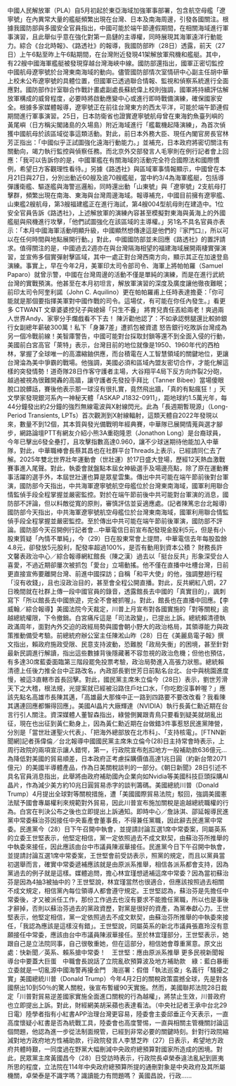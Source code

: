 中國人民解放軍（PLA）自5月初起於東亞海域加強軍事部署，包含航空母艦「遼寧號」在內異常大量的艦艇頻繁出現在台灣、日本及南海周邊，引發各國關注。根據我國防部與多國安全官員指出，中國可能於端午節連假期間，在相關海域進行軍事演習，且此舉似乎意在強化對第一島鏈的主導權，同時展現其海軍遠洋行動能力。綜合《台北時報》、《路透社》的報導，我國防部昨（28日）透露，前天（27日）上午6點至昨上午6點期間，在台灣附近發現41架解放軍飛機和艦艇。其中，有22艘中國海軍艦艇被發現穿越台灣海峽中線。國防部還指出，國軍正密切監控中國航母遼寧號於台灣東南海域的動向。儘管國防部情次室情研中心副主任胡中華上校未公布遼寧號的具體位置，但國軍已透過聯合情報、監視和偵察系統進行全面應對。國防部作計室聯合作戰計畫處副處長蘇統偉上校則強調，國軍將持續評估解放軍構成的威脅程度，必要時將啟動應變中心或進行即時戰備演練，確保國家安全。根據多家媒體報導，遼寧號正在前往台灣東方的西太平洋，可能於端午節連假期間進行軍事演習。25日，日本防衛省也證實遼寧號航母曾在東海釣魚臺列嶼的黃尾嶼（日方稱尖閣諸島的久場島）附近海域進行「艦載機起降演練」，為首次偵獲中國航母於該區域從事這類活動。對此，前日本外務大臣、現任內閣官房長官林芳正指出：「中國似乎正試圖強化遠海行動能力。」並補充，日本政府將密切關注有關動向，竭力執行監控與偵察任務。而北京外交部發言人毛寧則在例行記者會上回應：「我可以告訴你的是，中國軍艦在有關海域的活動完全符合國際法和國際慣例，希望日方客觀理性看待。」另據《路透社》與區域軍事情報顯示，中國曾在本月21日與27日，分別出動近60艘及逾70艘艦艇，當中約3/4為海軍艦艇，包括導彈護衛艦、驅逐艦與海警巡邏船，同時還出動「山東號」與「遼寧號」2支航母打擊群，頻繁出現在南海、東海與台灣周邊海域。報導補充，中國目前擁有遼寧艦、山東艦2艘航母，第3艘福建艦正在進行海試，第4艘004型航母則在建造中。1位安全官員告訴《路透社》，上述解放軍的演練內容甚至模擬對東海與黃海上的外國艦艇與飛機進行攻擊，「他們試圖強化在該區域的主導權。」另1名不具名官員亦表示：「本月中國海軍活動明顯升級，中國顯然想傳達這是他們的『家門口』，所以可以在任何時間與地點展開行動。」對此，中國國防部並未回應《路透社》的置評請求。值得關注的是，中國過去2週亦在與台灣隔海相望的福建海域展開兩棲實彈演習，並宣佈多個實彈射擊區域，其中一處正對台灣西南方向，顯示其正在加速登島演練。事實上，早在今年2月，美軍印太司令部司令、海軍上將帕帕羅（Samuel Paparo）就曾示警，中國在台灣周邊的活動不僅是單純的演練，而是在進行武統台灣的實戰預演。他甚至在本月初坦言，解放軍演習的深度及廣度讓他徹夜難眠；前印太司令阿奎利諾（John C. Aquilino）更在帕帕羅甫上任時表達擔憂：「你可能就是那個要指揮美軍對中國作戰的司令。這場仗，有可能在你任內發生。」看更多 CTWANT 文章婆婆控兒子與媳婦「只生不養」 將育兒責任丟給兩老！爽過兩人世界Andy、家寧分手爛戲看不下去！ 陳沂勸他認了：不如承認劈腿還比較帥銀行女副總年薪破300萬！私下「身兼7差」遭抓包被資遣 怒告銀行吃敗訴台灣成為另一個冷戰前線！美智庫警告，中國可能對台採取封鎖等還不到全面入侵的行動，美國前白宮高官「萊特」表示，台灣目前的地位就像是1950、1960年代的西柏林，掌握了全球唯一的高濃縮鈾供應，而台積電在人工智慧領域的關鍵地位，更讓台灣淪為美中爭霸的戰場。他強調，美國必須和區域內盟友密切合作，才能化解這樣的突發情勢！道奇隊28日作客守護者主場，大谷翔平4局下反方向炸裂2分砲，越過被視為很難開轟的高牆，讓守護者先發投手拜比（Tanner Bibee）當場傻眼脫口說髒話，賽後他表示那一球沒有很扎實，竟然飛出牆，「真的有點瘋狂！」天文學家發現銀河系內一神秘天體「ASKAP J1832-0911」，距地球約1.5萬光年，每44分鐘發出約2分鐘的強烈無線電波與X射線閃光。此為「長週期暫現源」（Long-Period Transients, LPTs）首次觀測到X射線輻射，這類天體自2022年發現以來，數量不到12個，其本質與發光備戰明年經典賽，中華隊已展開情蒐與選才腳步，網路論壇PTT有網友介紹小熊3A重砲隆恩（Jonathon Long）是台裔球員，今年已擊出6發全壘打，且攻擊指數高達0.960，讓不少球迷期待他能加入中華隊，對此，中華職棒會長蔡其昌也在社群平台Threads上表示，已經請同仁去了解。2025年雙北世界壯年運動會（世壯運）於17日盛大登場，歷經12天熱血激戰賽事進入尾聲。對此，執委會就盤點本屆女神級選手及場邊亮點，除了原在運動賽事活躍的選手外，本屆世壯運也算是眾星雲集。傳出中共可能在端午節前後對台軍演，國防部今天指出，中共海軍遼寧號航空母艦位於台灣東南海域，國軍利用聯合情監偵手段全程掌握並嚴密監控。對於在端午節前後中共可能對台軍演的消息，國防部不評論，但以料敵從寬的原則，審慎評估並妥適應處。(記者陳篤忠台北報導)國防部今天指出，中共海軍遼寧號航空母艦位於台灣東南海域，國軍利用聯合情監偵手段全程掌握並嚴密監控。至於傳出中共可能在端午節前後軍演，國防部不評論。國防部今天召開例行記者會...中華電信日前宣布配發現金股利5元，但是有小股東質疑「內情不單純」，今（29）日在股東常會上提問，中華電信去年每股盈餘4.8元，卻發放5元股利，配發率超過100%，是否有動用到資本公積？ 財務長許文馨表政治中心／綜合報導網紅館長（陳之漢）過去以「挺台反共」形象深受台人喜愛，不過近期卻屢次被抓包「愛台」立場動搖。他不僅在直播中吐槽台灣，日前更直接宣佈要離開台灣、前進中國探訪；自稱「和平大使」的他，強調整趟行程「沒有收錢」，且也沒政治目的，甚至會全程公開直播。對此，反共網紅八炯，27日晚間就在社群上傳一段中國官員的錄音，透露館長去中國的「真實目的」，諷刺寫下「所以館長去中國旅遊，完全不會被抓喔」。對此，館長也在直播中回應。【李威翰／綜合報導】美國法院今天裁定，川普上月宣布對各國實施的「對等關稅」逾越總統權限，下令撤銷。白宮痛斥這是「司法政變」，已提出上訴。總統賴清德執政滿周年，面對內外交迫的政經局勢與國會朝小野大的政治格局，其領導能力與政策推動備受考驗。前總統府辦公室主任陳淞山昨（28）日在《美麗島電子報》撰文指出，賴政府施政受限、民意支持波動，恐難脫「政局失衡」的困境，甚至針對最新民調進行解讀，指出這些數據背後隱藏著不容忽視的政治危機；但他也預估，有多達30席藍委面臨第三階段罷免投票考驗，政治局勢進入高張力狀態。總統賴清德上任後力推全台中正路改名，內政部長劉世芳日前點名台北、台中與桃園進度慢，被這3直轄市首長回擊。對此，國民黨主席朱立倫今（28日）表示，劉世芳滑天下之大稽，根法規，光提案就已經被沿路住戶吐口水，「你吃飽沒事幹喔？」應該先點名高雄市長陳其邁，「高雄最大那條中正一路到四路要不要改改看？我看陳其邁連回應都懶得回應」。美國AI晶片大廠輝達（NVIDIA）執行長黃仁勳近期在台言行引人關注。資深媒體人董智森指出，綠營側翼跟青鳥只要看到疑美就胡亂出征，現在也出征到黃仁勳身上，因為黃仁勳近期在台做錯3件事惹怒民進黨陣營，分別是「當世壯運聖火代表」、「把海外總部放在北市科」、「支持核電」。[FTNN新聞網]記者孫偉倫／台北報導中國國民黨主席朱立倫今(28)日主持常會時表示，上周行政院的兩項宣示讓人錯愕，第一，行政院宣布剋扣地方一般補助款636億元...為降低對美國的貿易順差，日本政府正考慮採購價值高達1兆日圓（約新台幣2071億元）的美國半導體產品，作為日美關稅談判的一部分。《朝日新聞》28日引述不具名官員消息指出，此舉將由政府補助國內企業向如Nvidia等美國科技巨頭採購AI晶片，作為減少美方約10兆日圓貿易赤字的談判籌碼。美國總統川普（Donald Trump）4月提出全球對等關稅措施，遭「美國國際貿易法院」駁回，強調美國憲法賦予國會專屬權利來規範對外貿易，因此川普宣布施加關稅是逾越總統職權的行為。白宮在判決公布之後也立即提出上訴通知。即時中心／詹詠淇、邵延報導民進黨中常委蘇治芬因接任中央畜產會董事長，不得兼任黨職，因此辭去民進黨中常委。民進黨今（28）日下午召開中執會，並提請討論互選1席中常委案，同屬英系的立委王世堅表示，他堅定相信，黨一定依照過去不成文默契，由蘇治芬所推舉的中執委來接任，因此應該由台中市議員陳淑華接任。民進黨今日下午召開中執會，並提請討論互選1席中常委案，王世堅會前受訪表示，照黨的規定，而且以黨員當初選舉而言，確實中常委遞補應該就是由原派系推舉，相信各派系都會支持，因為黨過去的例子就是這樣。媒體追問，擔心林宜瑾想遞補這席中常委？因為當初蘇治芬是因為4抽3被抽中的？王世堅說，林宜瑾當然也很適合，但應該按照過去相關不成文規定，相信黨內每位領導人都會遵守規定。王世堅認為，蘇治芬是先擔任中常委後，才又被派任工作，那份工作過去也沒有要求不能擔任黨職，所以也是事後才辭掉，否則以蘇治芬過去的黨政資歷，對黨是很好的資產，為黨奉獻心力。王世堅表示，他堅定相信，黨一定依照過去不成文默契，由蘇治芬所推舉的中執委來接任，「我認為應該是這樣沒有錯」。王世堅說，同屬英系的新北市議員張嘉玲沒有意願接任中常委，應該由台中市議員陳淑華接任。至於林宜瑾部分，王世堅表示，她跟自己是立法院同事，自己很敬重她，但在這部分，相信她會尊重黨意。原文出處：快新聞／英系、賴系搶中常委！　王世堅：應由原派系推舉 更多民視新聞報導台中要蓋大巨蛋　中職會長說話了立院亂砍預算波及地方補助款　綠：藍白暴衝立委就是一切亂源中國海警再擾金門　海巡署：假借「執法巡查」名義行「騷擾之實」美國總統川普（Donald Trump）今年4月2日的關稅政策震撼全球，先是對各國祭出10到50％的驚人關稅，後宣布暫緩90天實施。然而，美國聯邦法院28日裁定「川普對貿易逆差國家實施全面進口關稅的行為越權」，將禁止生效，川普政府也立即提出上訴。對此，財經網美胡采蘋也表達看法。（中央社記者王承中台北29日電）陸學者指有小紅書APP治理台灣更容易，陸委會主委邱垂正今天表示，一直高度懷疑小紅書是否為統戰工具，陸委會也高度警惕，一直與相關主管機關討論這個問題，他認為進一步從法制面規管，已經到非常必要的關鍵時刻。針對行政院縮減對地方政府地方性補助款，行政院發言人李慧芝昨（27）日表示，希望地方政府共體時艱，一同度過在野黨大幅刪減中央政府總預算對國家所造成的困境。對此，民眾黨主席黃國昌今（28）日受訪時表示，行政院長卓榮泰違法亂紀到匪夷所思的程度，立法院在114年中央政府總預算所提的通刪對象是中央政府及其所屬機關，卓榮泰是不識字嗎？識讀能力有問題嗎？ 黃國昌說，行政......